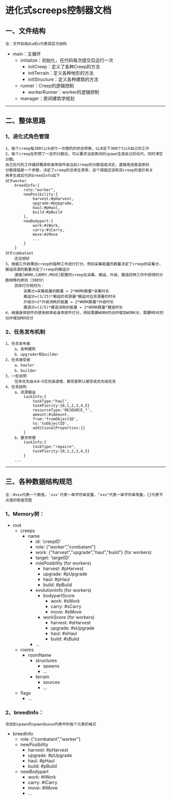# 进化式screeps控制器文档

## 一、文件结构
    注：文件前缀从a到z代表其层次结构
* main：主循环
    * initialize：初始化，在代码每次提交后运行一次
        * initCreep：定义了各种Creep的方法
        * initTerrain：定义各种地形的方法
        * initStructure：定义各种建筑的方法
    * runner：Creep的逻辑控制
        * workerRunner：worker的逻辑控制
    * manager：房间建筑学规划
----------------------------------
## 二、整体思路
### 1、进化式角色管理
    1、每个creep每300tick进行一次随机的状态转换，以决定下300个tick自己的工作
    2、每个creep在积攒了一定的分数后，可以要求当前房间的spawn生成自己的后代，同时清空分数。
    自己后代的工作偏好概率和身体部件由当前creep的分数组成决定，遵循用进废退原则
    分数阈值是一个参数，决定了creep的总体生育率，这个阈值应该和该creep的造价有关
    用来生成后代的breedInfo如下
    对于worker
        breedInfo:{
            role:"worker",
            newPosibility:{
                harvest:#pHarvest,
                upgrade:#pUpgrade,
                haul:#pHaul,
                build:#pBuild
            },
            newBodypart:{
                work:#iWork,
                carry:#iCarry,
                move:#iMove
                ...
            }
        }
    对于combatant
        还没想好
    3、根据工作效果给creep的每种工作进行打分，例如采集能量的数量决定了creep的采集分，搬运资源的数量决定了creep的搬运分
        遵循[WORK,CARRY,MOVE]配置的creep在采集、搬运、升级、建造四种工作中获得的分数相等的原则（300分）
        具体打分规则为：
            采集分=采集能量的数量 = 2*WORK数量*采集时长
            搬运分=(3/25)*搬运的资源量*搬运对应资源量的时长
            升级分=2*升级消耗的能量 = 2*WORK数量*升级时长
            建造分=(2/5)*建造消耗的能量 = 2*WORK数量*建造时长
    4、根据身体部件的使用频率给身体部件打分，例如需要WORK的动作增加WORK分，需要MOVE的动作增加MOVE分
### 2、任务发布机制
    1、任务发布者
        a、各种建筑
        b、upgrader和builder
    2、任务接受者
        a、hauler
        b、builder
    3、一些说明
        任务优先级从0~5优先级递增，接受者默认接受高优先级任务
    4、任务结构
        a、资源搬运
            taskInfo:{
                taskType:"haul",
                taskPiority:{0,1,2,3,4,5}
                resourceType:'RESOURCE_*',
                amount:#iAmount,
                from:'fromObjectID',
                to:'toObjectID',
                additionalProperties:{}
            }
        b、要求修理
            taskInfo:{
                taskType:"repaire",
                taskPiority:{0,1,2,3,4,5}
            }
        ...
----------------------------------
## 三、各种数据结构规范
    注：#xxx代表一个数值，'xxx'代表一串字符串变量，"xxx"代表一串字符串常量，{}代表节点值的取值范围
### 1、Memory树：
* root
    * creeps
        * name
            * id: 'creepID'
            * role: {"worker","combatant"}
            * work: {"harvest","upgrade","haul","build"}    (for workers)
            * target: 'targetID'
            * rolePosibility    (for workers)
                * harvest: #pHarvest
                * upgrade: #pUpgrade
                * haul: #pHaul
                * build: #pBulid
            * evolutionInfo     (for workers)
                * bodypartScore
                    * work: #sWork
                    * carry: #sCarry
                    * move: #sMove
                * workScore     (for workers)
                    * harvest: #sHarvest
                    * upgrade: #sUpgrade
                    * haul: #sHaul
                    * build: #sBulid
            * ...
    * rooms
        * roomName
            * structures
                * spawns
                * ...
            * terrain
                * sources
                * ...
    * flags
        * ...

### 2、breedInfo：
    添加到spawn的spawnQueue列表中的每个元素的格式
* breedInfo
    * role: {"combatant","worker"}
    * newPosibility
        * harvest: #pHarvest
        * upgrade: #pUpgrade
        * haul: #pHaul
        * build: #pBuild
    * newBodypart
        * work: #iWork
        * carry: #iCarry
        * move: #iMove
        * ...